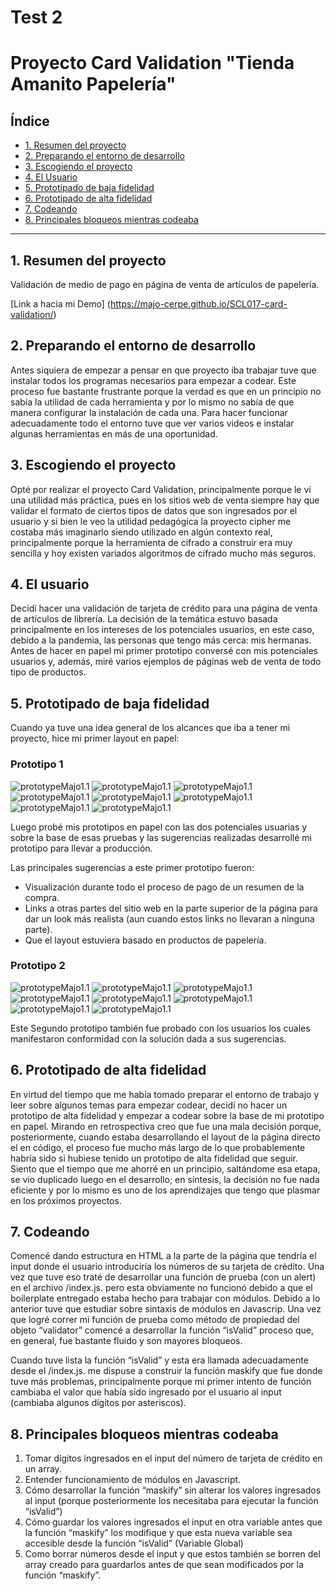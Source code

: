 # Test 2

# Proyecto Card Validation "Tienda Amanito Papelería"

## Índice

* [1. Resumen del proyecto](#1-resumen-del-proyecto)
* [2. Preparando el entorno de desarrollo](#2-preparando-el-entorno-de-desarrollo)
* [3. Escogiendo el proyecto](#3-escogiendo-el-proyecto)
* [4. El Usuario](#4-el-usuario)
* [5. Prototipado de baja fidelidad](#5-prototipado-de-baja-fidelidad)
* [6. Prototipado de alta fidelidad](#6-prototipado-de-alta-fidelidad)
* [7. Codeando](#7-codeando)
* [8. Principales bloqueos mientras codeaba](#8-principales-bloqueos-mientras-codeaba)

***

## 1. Resumen del proyecto

Validación de medio de pago en página de venta de artículos de papelería.

[Link a hacia mi Demo] (https://majo-cerpe.github.io/SCL017-card-validation/)

## 2. Preparando el entorno de desarrollo

Antes siquiera de empezar a pensar en que proyecto iba trabajar tuve que instalar todos los programas necesarios para empezar a codear. Este proceso fue bastante frustrante porque la verdad es que en un principio no sabía la utilidad de cada herramienta y por lo mismo no sabía de que manera configurar la instalación de cada una. Para hacer funcionar adecuadamente todo el entorno tuve que ver varios videos e instalar algunas herramientas en más de una oportunidad.

## 3. Escogiendo el proyecto

Opté por realizar el proyecto Card Validation, principalmente porque le ví una utilidad más práctica, pues en los sitios web de venta siempre hay que validar el formato de ciertos tipos de datos que son ingresados por el usuario y si bien le veo la utilidad pedagógica la proyecto cipher me costaba más imaginarlo siendo utilizado en algún contexto real, principalmente porque la herramienta de cifrado a construir era muy sencilla y hoy existen variados algoritmos de cifrado mucho más seguros.

## 4. El usuario

Decidí hacer una validación de tarjeta de crédito para una página de venta de artículos de librería. La decisión de la temática estuvo basada principalmente en los intereses de los potenciales usuarios, en este caso, debido a la pandemia, las personas que tengo más cerca: mis hermanas.
Antes de hacer en papel mi primer prototipo conversé con mis potenciales usuarios y, además, miré varios ejemplos de páginas web de venta de todo tipo de productos.

## 5. Prototipado de baja fidelidad

Cuando ya tuve una idea general de los alcances que iba a tener mi proyecto, hice mi primer layout en papel:

### Prototipo 1

![prototypeMajo1.1](src/img/prototypeMajo1.1.jpeg)
![prototypeMajo1.1](src/img/prototypeMajo1.2.jpeg)
![prototypeMajo1.1](src/img/prototypeMajo1.3.jpeg)
![prototypeMajo1.1](src/img/prototypeMajo1.4.jpeg)
![prototypeMajo1.1](src/img/prototypeMajo1.5.jpeg)
![prototypeMajo1.1](src/img/prototypeMajo1.6.jpeg)
![prototypeMajo1.1](src/img/prototypeMajo1.7.jpeg)
![prototypeMajo1.1](src/img/prototypeMajo1.8.jpeg)

Luego probé mis prototipos en papel con las dos potenciales usuarias y sobre la base de esas pruebas y las sugerencias realizadas desarrollé mi prototipo para llevar a producción.

Las principales sugerencias a este primer prototipo fueron:
- Visualización durante todo el proceso de pago de un resumen de la compra.
- Links a otras partes del sitio web en la parte superior de la página para dar un look más realista (aun cuando estos links no llevaran a ninguna parte).
- Que el layout estuviera basado en productos de papelería.

### Prototipo 2

![prototypeMajo1.1](src/img/prototypeMajo2.1.jpeg)
![prototypeMajo1.1](src/img/prototypeMajo2.2.jpeg)
![prototypeMajo1.1](src/img/prototypeMajo2.3.jpeg)
![prototypeMajo1.1](src/img/prototypeMajo2.4.jpeg)
![prototypeMajo1.1](src/img/prototypeMajo2.5.jpeg)
![prototypeMajo1.1](src/img/prototypeMajo2.6.jpeg)
![prototypeMajo1.1](src/img/prototypeMajo2.7.jpeg)
![prototypeMajo1.1](src/img/prototypeMajo2.8.jpeg)

Este Segundo prototipo también fue probado con los usuarios los cuales manifestaron conformidad con la solución dada a sus sugerencias.

## 6. Prototipado de alta fidelidad

En virtud del tiempo que me había tomado preparar el entorno de trabajo y leer sobre algunos temas para empezar codear, decidí no hacer un prototipo de alta fidelidad y empezar a codear sobre la base de mi prototipo en papel. Mirando en retrospectiva creo que fue una mala decisión porque, posteriormente, cuando estaba desarrollando el layout de la página directo el en código, el proceso fue mucho más largo de lo que probablemente habría sido si hubiese tenido un prototipo de alta fidelidad que seguir. Siento que el tiempo que me ahorré en un principio, saltándome esa etapa, se vio duplicado luego en el desarrollo; en síntesis, la decisión no fue nada eficiente y por lo mismo es uno de los aprendizajes que tengo que plasmar en los próximos proyectos.

## 7. Codeando

Comencé dando estructura en HTML a la parte de la página que tendría el input donde el usuario introduciría los números de su tarjeta de crédito. Una vez que tuve eso traté de desarrollar una función de prueba (con un alert) en el archivo /index.js. pero esta obviamente no funcionó debido a que el boilerplate entregado estaba hecho para trabajar con módulos. Debido a lo anterior tuve que estudiar sobre sintaxis de módulos en Javascrip. Una vez que logré correr mi función de prueba como método de propiedad del objeto “validator” comencé a desarrollar la función “isValid” proceso que, en general, fue bastante fluido y son mayores bloqueos.

Cuando tuve lista la función “isValid” y esta era llamada adecuadamente desde el /index.js. me dispuse a construir la función maskify que fue donde tuve más problemas, principalmente porque mi primer intento de función cambiaba el valor que había sido ingresado por el usuario al input (cambiaba algunos dígitos por asteriscos).

## 8. Principales bloqueos mientras codeaba

1. Tomar dígitos ingresados en el input del número de tarjeta de crédito en un array.
2. Entender funcionamiento de módulos en Javascript.
3. Cómo desarrollar la función “maskify” sin alterar los valores ingresados al input (porque posteriormente los necesitaba para ejecutar la función “isValid”)
4. Cómo guardar los valores ingresados el input en otra variable antes que la función “maskify” los modifique y que esta nueva variable sea accesible desde la función “isValid” (Variable Global)
5. Como borrar números desde el input y que estos también se borren del array creado para guardarlos antes de que sean modificados por la función “maskify”.
